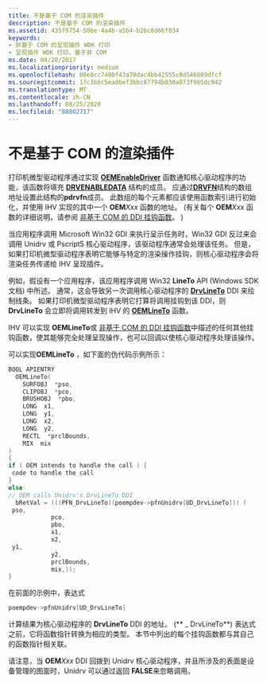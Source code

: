 ```yaml
---
title: 不是基于 COM 的渲染插件
description: 不是基于 COM 的渲染插件
ms.assetid: 435f9754-50be-4a4b-a5b4-b2bc8d66f034
keywords:
- 非基于 COM 的呈现插件 WDK 打印
- 呈现插件 WDK 打印，基于非 COM
ms.date: 04/20/2017
ms.localizationpriority: medium
ms.openlocfilehash: 00e8cc7400f43a70dac4bb42555c8d546889dfcf
ms.sourcegitcommit: 17c1bbc5ea0bef3bbc87794b030a073f905dc942
ms.translationtype: MT
ms.contentlocale: zh-CN
ms.lasthandoff: 08/25/2020
ms.locfileid: "88802717"
---
```

# <a name="non-com-based-rendering-plug-ins"></a>不是基于 COM 的渲染插件





打印机微型驱动程序通过实现 [**OEMEnableDriver**](https://docs.microsoft.com/windows-hardware/drivers/ddi/printoem/nf-printoem-oemenabledriver) 函数通知核心驱动程序的功能，该函数将填充 [**DRVENABLEDATA**](https://docs.microsoft.com/windows/win32/api/winddi/ns-winddi-tagdrvenabledata) 结构的成员。 应通过[**DRVFN**](https://docs.microsoft.com/windows/win32/api/winddi/ns-winddi-_drvfn)结构的数组地址设置此结构的**pdrvfn**成员。 此数组的每个元素都应该使用函数索引进行初始化，并使用 IHV 实现的其中一个 **OEM**_Xxx_ 函数的地址。  (有关每个 **OEM**_Xxx_ 函数的详细说明，请参阅 [非基于 COM 的 DDI 挂钩函数](https://docs.microsoft.com/windows-hardware/drivers/ddi/_print/index)。 ) 

当应用程序调用 Microsoft Win32 GDI 来执行呈示任务时，Win32 GDI 反过来会调用 Unidrv 或 Pscript5 核心驱动程序，该驱动程序通常会处理该任务。 但是，如果打印机微型驱动程序表明它能够与特定的渲染操作挂钩，则核心驱动程序会将渲染任务传递给 IHV 呈现插件。

例如，假设有一个应用程序，该应用程序调用 Win32 **LineTo** API (Windows SDK 文档) 中所述。 通常，这会导致另一次调用核心驱动程序的 [**DrvLineTo**](https://docs.microsoft.com/windows/win32/api/winddi/nf-winddi-drvlineto) DDI 来绘制线条。 如果打印机微型驱动程序表明它打算将调用挂钩到该 DDI，则 **DrvLineTo** 会立即将调用转发到 IHV 的 [**OEMLineTo**](https://docs.microsoft.com/windows-hardware/drivers/ddi/printoem/nf-printoem-oemlineto) 函数。

IHV 可以实现 **OEMLineTo**或 [非基于 COM 的 DDI 挂钩函数](https://docs.microsoft.com/windows-hardware/drivers/ddi/_print/index)中描述的任何其他挂钩函数，使其能够完全处理呈现操作，也可以回调以使核心驱动程序处理该操作。

可以实现**OEMLineTo** ，如下面的伪代码示例所示：

```cpp
BOOL APIENTRY
  OEMLineTo(
    SURFOBJ  *pso,
    CLIPOBJ  *pco,
    BRUSHOBJ  *pbo,
    LONG  x1,
    LONG  y1,
    LONG  x2,
    LONG  y2,
    RECTL  *prclBounds,
    MIX  mix
)
{
if ( OEM intends to handle the call ) {
 code to handle the call
}
else
// OEM calls Unidrv's DrvLineTo DDI
  bRetVal = (((PFN_DrvLineTo)(poempdev->pfnUnidrv[UD_DrvLineTo])) (
 pso,
            pco,
            pbo,
            x1,
            x2,
 y1,
            y2,
            prclBounds,
            mix,));
}
```

在前面的示例中，表达式

```cpp
poempdev->pfnUnidrv[UD_DrvLineTo]
```

计算结果为核心驱动程序的 **DrvLineTo** DDI 的地址。  (** \_ DrvLineTo**) 表达式之前，它将函数指针转换为相应的类型。 本节中列出的每个挂钩函数都与其自己的函数指针相关联。

请注意，当 **OEM**_Xxx_ DDI 回拨到 Unidrv 核心驱动程序，并且所涉及的表面是设备管理的图面时，Unidrv 可以通过返回 **FALSE**来忽略调用。

 

 




